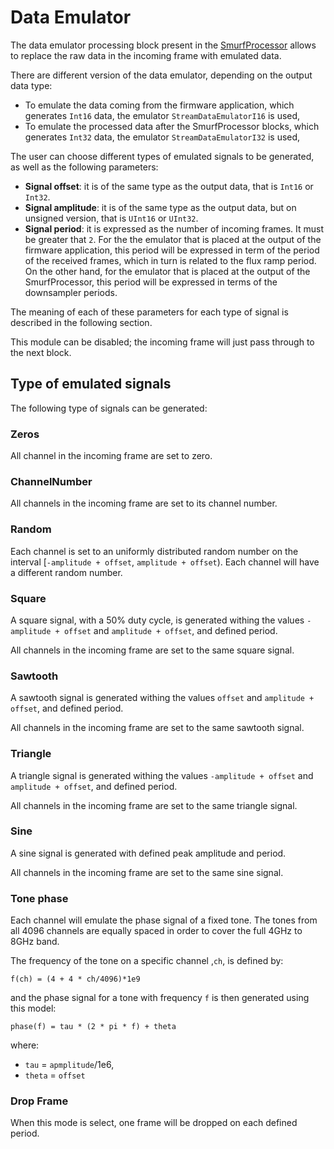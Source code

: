 # Data Emulator

The data emulator processing block present in the [SmurfProcessor](README.SmurfProcessor.md) allows to replace the raw data in the incoming frame with emulated data.

There are different version of the data emulator, depending on the output data type:
- To emulate the data coming from the firmware application, which generates `Int16` data, the emulator `StreamDataEmulatorI16` is used,
- To emulate the processed data after the SmurfProcessor blocks, which generates `Int32` data, the emulator `StreamDataEmulatorI32` is used,

The user can choose different types of emulated signals to be generated, as well as the following parameters:
- **Signal offset**: it is of the same type as the output data, that is `Int16` or `Int32`.
- **Signal amplitude**: it is of the same type as the output data, but on unsigned version, that is `UInt16` or `UInt32`.
- **Signal period**: it is expressed as the number of incoming frames. It must be greater that `2`. For the the emulator that is placed at the output of the firmware application, this period will be expressed in term of the period of the received frames, which in turn is related to the flux ramp period. On the other hand, for the emulator that is placed at the output of the SmurfProcessor, this period will be expressed in terms of the downsampler periods.

The meaning of each of these parameters for each type of signal is described in the following section.

This module can be disabled; the incoming frame will just pass through to the next block.

## Type of emulated signals

The following type of signals can be generated:

### Zeros

All channel in the incoming frame are set to zero.

### ChannelNumber

All channels in the incoming frame are set to its channel number.

### Random

Each channel is set to an uniformly distributed random number on the interval [`-amplitude + offset`, `amplitude + offset`). Each channel will have a different random number.

### Square

A square signal, with a 50% duty cycle, is generated withing the values `-amplitude + offset` and `amplitude + offset`, and defined period.

All channels in the incoming frame are set to the same square signal.

### Sawtooth

A sawtooth signal is generated withing the values `offset` and `amplitude + offset`, and defined period.

All channels in the incoming frame are set to the same sawtooth signal.

### Triangle

A triangle signal is generated withing the values `-amplitude + offset` and `amplitude + offset`, and defined period.

All channels in the incoming frame are set to the same triangle signal.

### Sine

A sine signal is generated with defined peak amplitude and period.

All channels in the incoming frame are set to the same sine signal.

### Tone phase

Each channel will emulate the phase signal of a fixed tone. The tones from all 4096 channels are equally spaced in order to cover the full 4GHz to 8GHz band.

The frequency of the tone on a specific channel ,`ch`, is defined by:
```
f(ch) = (4 + 4 * ch/4096)*1e9
```

and the phase signal for a tone with frequency `f` is then generated using this model:
```
phase(f) = tau * (2 * pi * f) + theta
```

where:
- `tau` = `apmplitude`/1e6,
- `theta` = `offset`

### Drop Frame

When this mode is select, one frame will be dropped on each defined period.
